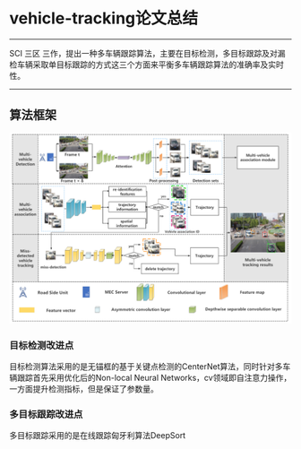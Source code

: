 # vehicle-tracking论文总结
***
SCI 三区 三作，提出一种多车辆跟踪算法，主要在目标检测，多目标跟踪及对漏检车辆采取单目标跟踪的方式这三个方面来平衡多车辆跟踪算法的准确率及实时性。
***
## 算法框架
![](https://github.com/jinghehehe/pictures/blob/main/Figure_2_DPI500.jpg)
### 目标检测改进点
目标检测算法采用的是无锚框的基于关键点检测的CenterNet算法，同时针对多车辆跟踪首先采用优化后的Non-local Neural Networks，cv领域即自注意力操作，一方面提升检测指标，但是保证了参数量。

### 多目标跟踪改进点
多目标跟踪采用的是在线跟踪匈牙利算法DeepSort